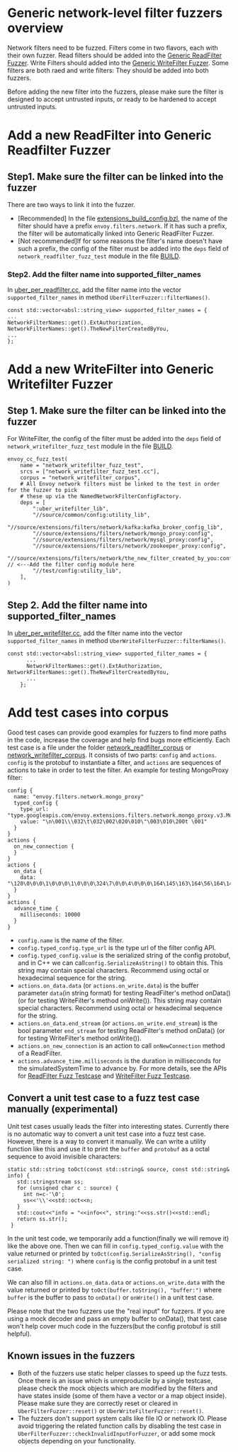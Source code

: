 # Generic network-level filter fuzzers overview

Network filters need to be fuzzed. Filters come in two flavors, each with their own fuzzer. Read filters should be added into the [Generic ReadFilter Fuzzer](https://github.com/envoyproxy/envoy/blob/master/test/extensions/filters/network/common/fuzz/network_readfilter_fuzz_test.cc). Write Filters should added into the [Generic WriteFilter Fuzzer](https://github.com/envoyproxy/envoy/blob/master/test/extensions/filters/network/common/fuzz/network_writefilter_fuzz_test.cc). Some filters are both raed and write filters: They should be added into both fuzzers.

Before adding the new filter into the fuzzers, please make sure the filter is designed to accept untrusted inputs, or ready to be hardened to accept untrusted inputs.


# Add a new ReadFilter into Generic Readfilter Fuzzer
## Step1. Make sure the filter can be linked into the fuzzer
There are two ways to link it into the fuzzer. 
* [Recommended] In the file [extensions_build_config.bzl](https://github.com/envoyproxy/envoy/blob/master/source/extensions/extensions_build_config.bzl), the name of the filter should have a prefix `envoy.filters.network`. If it has such a prefix, the filter will be automatically linked into Generic ReadFilter Fuzzer.
* [Not recommended]If for some reasons the filter's name doesn't have such a prefix, the config of the filter must be added into the `deps` field of `network_readfilter_fuzz_test` module in the file [BUILD](https://github.com/envoyproxy/envoy/blob/master/test/extensions/filters/network/common/fuzz/BUILD).
### Step2. Add the filter name into supported_filter_names
In [uber_per_readfilter.cc](https://github.com/envoyproxy/envoy/blob/master/test/extensions/filters/network/common/fuzz/uber_per_readfilter.cc), add the filter name into the vector `supported_filter_names` in method `UberFilterFuzzer::filterNames()`.
```
const std::vector<absl::string_view> supported_filter_names = {
...
NetworkFilterNames::get().ExtAuthorization, NetworkFilterNames::get().TheNewFilterCreatedByYou,
...
};
```

# Add a new WriteFilter into Generic Writefilter Fuzzer
## Step 1. Make sure the filter can be linked into the fuzzer
For WriteFilter, the config of the filter must be added into the `deps` field of `network_writefilter_fuzz_test` module in the file [BUILD](https://github.com/envoyproxy/envoy/blob/master/test/extensions/filters/network/common/fuzz/BUILD).
```
envoy_cc_fuzz_test(
    name = "network_writefilter_fuzz_test",
    srcs = ["network_writefilter_fuzz_test.cc"],
    corpus = "network_writefilter_corpus",
    # All Envoy network filters must be linked to the test in order for the fuzzer to pick
    # these up via the NamedNetworkFilterConfigFactory.
    deps = [
        ":uber_writefilter_lib",
        "//source/common/config:utility_lib",
        "//source/extensions/filters/network/kafka:kafka_broker_config_lib",
        "//source/extensions/filters/network/mongo_proxy:config",
        "//source/extensions/filters/network/mysql_proxy:config",
        "//source/extensions/filters/network/zookeeper_proxy:config",
        "//source/extensions/filters/network/the_new_filter_created_by_you:config", // <---Add the filter config module here
        "//test/config:utility_lib",
    ],
)
```
## Step 2. Add the filter name into supported_filter_names
In [uber_per_writefilter.cc](https://github.com/envoyproxy/envoy/blob/master/test/extensions/filters/network/common/fuzz/uber_per_writefilter.cc), add the filter name into the vector `supported_filter_names` in method `UberWriteFilterFuzzer::filterNames()`.
```
const std::vector<absl::string_view> supported_filter_names = {
      ...
      NetworkFilterNames::get().ExtAuthorization, NetworkFilterNames::get().TheNewFilterCreatedByYou,
      ...
    };
```

# Add test cases into corpus
Good test cases can provide good examples for fuzzers to find more paths in the code, increase the coverage and help find bugs more efficiently.
Each test case is a file under the folder [network_readfilter_corpus](https://github.com/envoyproxy/envoy/blob/master/test/extensions/filters/network/common/fuzz/network_readfilter_corpus) or [network_writefilter_corpus](https://github.com/envoyproxy/envoy/blob/master/test/extensions/filters/network/common/fuzz/network_writefilter_corpus). It consists of two parts: `config` and `actions`. 
`config` is the protobuf to instantiate a filter, and `actions` are sequences of actions to take in order to test the filter. 
An example for testing MongoProxy filter:
```
config {
  name: "envoy.filters.network.mongo_proxy"
  typed_config {
    type_url: "type.googleapis.com/envoy.extensions.filters.network.mongo_proxy.v3.MongoProxy"
    value: "\n\001\\\032\t\032\002\020\010\"\003\010\200t \001"
  }
}
actions {
  on_new_connection {
  }
}
actions {
  on_data {
    data: "\120\0\0\0\1\0\0\0\1\0\0\0\324\7\0\0\4\0\0\0\164\145\163\164\56\164\145\163\164\0\24\0\0\0\377\377\377\377\52\0\0\0\2\163\164\162\151\156\147\137\156\145\145\144\137\145\163\143\0\20\0\0\0\173\42\146\157\157\42\72\40\42\142\141\162\12\42\175\0\0"
  }
}
actions {
  advance_time {
    milliseconds: 10000
  }
}
```
* `config.name` is the name of the filter. 
* `config.typed_config.type_url` is the type url of the filter config API. 
* `config.typed_config.value` is the serialized string of the config protobuf, and in C++ we can call`config.SerializeAsString()` to obtain this. This string may contain special characters. Recommend using octal or hexadecimal sequence for the string.
* `actions.on_data.data` (or `actions.on_write.data`) is the buffer parameter `data`(in string format) for testing ReadFilter's method onData() (or for testing WriteFilter's method onWrite()). This string may contain special characters. Recommend using octal or hexadecimal sequence for the string.
* `actions.on_data.end_stream` (or `actions.on_write.end_stream`) is the bool parameter `end_stream` for testing ReadFilter's method onData() (or for testing WriteFilter's method onWrite()).
* `actions.on_new_connection` is an action to call `onNewConnection` method of a ReadFilter.
* `actions.advance_time.milliseconds` is the duration in milliseconds for the simulatedSystemTime to advance by.
For more details, see the APIs for [ReadFilter Fuzz Testcase](https://github.com/envoyproxy/envoy/blob/master/test/extensions/filters/network/common/fuzz/network_readfilter_fuzz.proto) and  [WriteFilter Fuzz Testcase](https://github.com/envoyproxy/envoy/blob/master/test/extensions/filters/network/common/fuzz/network_writefilter_fuzz.proto).

## Convert a unit test case to a fuzz test case manually (experimental)
Unit test cases usually leads the filter into interesting states. Currently there is no automatic way to convert a unit test case into a fuzz test case. However, there is a way to convert it manually.
We can write a utility function like this and use it to print the `buffer` and `protobuf` as a octal sequence to avoid invisible characters:
```
static std::string toOct(const std::string& source, const std::string& info) {
   std::stringstream ss;
   for (unsigned char c : source) {
     int n=c-'\0';
     ss<<'\\'<<std::oct<<n;
   }
   std::cout<<"info = "<<info<<", string:"<<ss.str()<<std::endl;
   return ss.str();
 }
```
In the unit test code, we temporarily add a function(finally we will remove it) like the above one.
Then we can fill in `config.typed_config.value` with the value returned or printed by 
```toOct(config.SerializeAsString(), "config serialized string: ")``` 
where `config` is the config protobuf in a unit test case.

We can also fill in `actions.on_data.data` or `actions.on_write.data` with the value returned or printed by 
```toOct(buffer.toString(), "buffer:")``` 
where `buffer` is the buffer to pass to `onData()` or `onWrite()` in a unit test case.

Please note that the two fuzzers use the "real input" for fuzzers. If you are using a mock decoder and pass an empty buffer to onData(), that test case won't help cover much code in the fuzzers(but the config protobuf is still helpful).

## Known issues in the fuzzers
* Both of the fuzzers use static helper classes to speed up the fuzz tests. Once there is an issue which is unreproducile by a single testcase, please check the mock objects which are modified by the filters and have states inside (some of them have a vector or a map object inside). Please make sure they are correctly reset or cleared in `UberFilterFuzzer::reset()` or `UberWriteFilterFuzzer::reset()`.
* The fuzzers don't support system calls like file IO or network IO. Please avoid triggering the related function calls by disabling the test case in `UberFilterFuzzer::checkInvalidInputForFuzzer`, or add some mock objects depending on your functionality.

